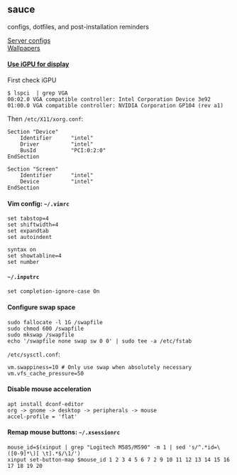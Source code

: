## sauce
configs, dotfiles, and post-installation reminders

[Server configs](server) \
[Wallpapers](wallpapers)

#### [Use iGPU for display](https://askubuntu.com/questions/1061551/)
First check iGPU
```
$ lspci  | grep VGA
00:02.0 VGA compatible controller: Intel Corporation Device 3e92
01:00.0 VGA compatible controller: NVIDIA Corporation GP104 (rev a1)
```
Then `/etc/X11/xorg.conf`:
```
Section "Device"
    Identifier      "intel"
    Driver          "intel"
    BusId           "PCI:0:2:0"
EndSection

Section "Screen"
    Identifier      "intel"
    Device          "intel"
EndSection
```

#### Vim config: `~/.vimrc`
```
set tabstop=4
set shiftwidth=4
set expandtab
set autoindent

syntax on
set showtabline=4
set number
```

#### `~/.inputrc`
```
set completion-ignore-case On
```

#### Configure swap space
```
sudo fallocate -l 1G /swapfile
sudo chmod 600 /swapfile 
sudo mkswap /swapfile
echo '/swapfile none swap sw 0 0' | sudo tee -a /etc/fstab
```
`/etc/sysctl.conf`:
```
vm.swappiness=10 # Only use swap when absolutely necessary
vm.vfs_cache_pressure=50
```

#### Disable mouse acceleration 
```
apt install dconf-editor
org -> gnome -> desktop -> peripherals -> mouse
accel-profile = 'flat'
```

#### Remap mouse buttons: `~/.xsessionrc`
```
mouse_id=$(xinput | grep "Logitech M585/M590" -m 1 | sed 's/^.*id=\([0-9]*\)[ \t].*$/\1/')
xinput set-button-map $mouse_id 1 2 3 4 5 6 7 2 9 10 11 12 13 14 15 16 17 18 19 20
```
